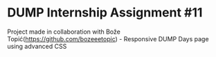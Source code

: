 # DUMP Internship Assignment #11

Project made in collaboration with Bože Topić(https://github.com/bozeeetopic) - Responsive DUMP Days page using advanced CSS
